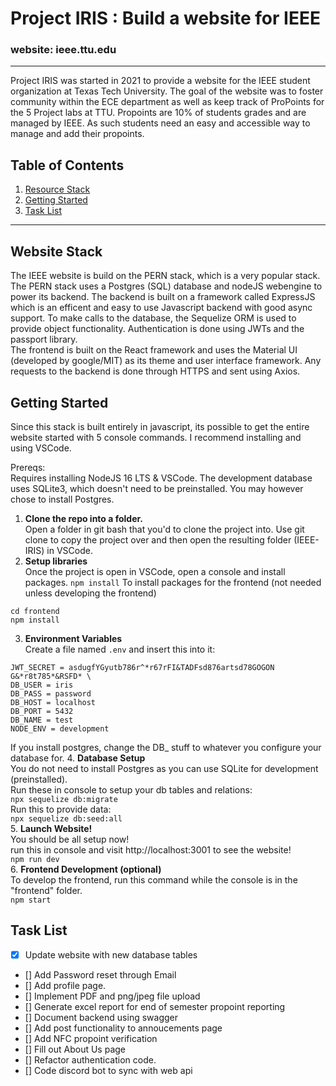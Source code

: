 # Project IRIS : Build a website for IEEE
### website: ieee.ttu.edu
---

Project IRIS was started in 2021 to provide a website for the IEEE student organization at Texas Tech University. The goal of the website was to foster community within the ECE department as well as keep track of ProPoints for the 5 Project labs at TTU. Propoints are 10% of students grades and are managed by IEEE. As such students need an easy and accessible way to manage and add their propoints.

## Table of Contents
1. [Resource Stack](https://github.com/Akhil-Kapadia/IEEE-IRIS/tree/ttu-merger#website-stack)
2. [Getting Started](https://github.com/Akhil-Kapadia/IEEE-IRIS/tree/ttu-merger#getting-started)
3. [Task List](https://github.com/Akhil-Kapadia/IEEE-IRIS/tree/ttu-merger#tasks)

---
## Website Stack

The IEEE website is build on the PERN stack, which is a very popular stack. The PERN stack uses a Postgres (SQL) database and nodeJS webengine to power its backend. The backend is built on a framework called ExpressJS which is an efficent and easy to use Javascript backend with good async support. To make calls to the database, the Sequelize ORM is used to provide object functionality. Authentication is done using JWTs and the passport library.  
The frontend is built on the React framework and uses the Material UI (developed by google/MIT) as its theme and user interface framework. Any requests to the backend is done through HTTPS and sent using Axios.  

## Getting Started  
Since this stack is built entirely in javascript, its possible to get the entire website started with 5 console commands. I recommend installing and using VSCode.  

Prereqs:  
Requires installing NodeJS 16 LTS & VSCode.
The development database uses SQLite3, which doesn't need to be preinstalled. You may however chose to install Postgres.  

1. **Clone the repo into a folder.**  
Open a folder in git bash that you'd to clone the project into. Use git clone to copy the project over and then open the resulting folder (IEEE-IRIS) in VSCode.
2. **Setup libraries**  
Once the project is open in VSCode, open a console and install packages.
`npm install`
To install packages for the frontend (not needed unless developing the frontend)  
```
cd frontend   
npm install
```
3. **Environment Variables**  
Create a file named `.env` and insert this into it:  
```
JWT_SECRET = asdugfYGyutb786r^*r67rFI&TADFsd876artsd78GOGON G&*r8t785*&RSFD* \
DB_USER = iris  
DB_PASS = password  
DB_HOST = localhost  
DB_PORT = 5432  
DB_NAME = test  
NODE_ENV = development  
```  
If you install postgres, change the DB_ stuff to whatever you configure your database for.
4. **Database Setup**  
You do not need to install Postgres as you can use SQLite for development (preinstalled).  
Run these in console to setup your db tables and relations:  
`npx sequelize db:migrate`  
Run this to provide data:  
`npx sequelize db:seed:all`  
5. **Launch Website!**  
You should be all setup now!  
run this in console and visit http://localhost:3001 to see the website!  
`npm run dev`  
6. **Frontend Development (optional)**  
To develop the frontend, run this command while the console is in the "frontend" folder.  
`npm start`

## Task List
- [x] Update website with new database tables
- [] Add Password reset through Email
- [] Add profile page.
- [] Implement PDF and png/jpeg file upload
- [] Generate excel report for end of semester propoint reporting
- [] Document backend using swagger
- [] Add post functionality to annoucements page
- [] Add NFC propoint verification
- [] Fill out About Us page
- [] Refactor authentication code.
- [] Code discord bot to sync with web api